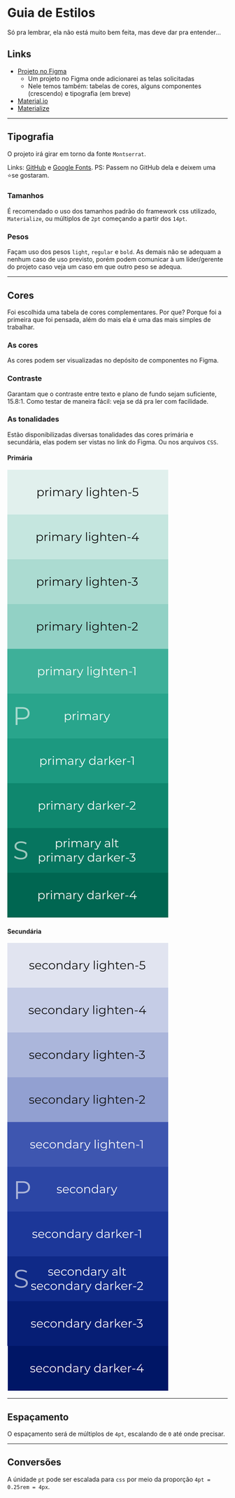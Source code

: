 # Guia de Estilos

Só pra lembrar, ela não está muito bem feita, mas deve dar pra entender...

## Links

- [Projeto no Figma](https://www.figma.com/file/Fsj2sBRsuzV7IB6XUHHjKv/Trabalho-Final-INF2?node-id=0%3A1)
  - Um projeto no Figma onde adicionarei as telas solicitadas
  - Nele temos também: tabelas de cores, alguns componentes (crescendo) e tipografia (em breve)
- [Material.io](https://material.io)
- [Materialize](https://materializecss.com/)

---

## Tipografia

O projeto irá girar em torno da fonte `Montserrat`.

Links: [GitHub](https://github.com/JulietaUla/Montserrat) e [Google Fonts](https://fonts.google.com/specimen/Montserrat).
PS: Passem no GitHub dela e deixem uma ⭐️se gostaram.

### Tamanhos

É recomendado o uso dos tamanhos padrão do framework css utilizado, `Materialize`, ou múltiplos de `2pt` começando a partir dos `14pt`.

### Pesos

Façam uso dos pesos `light`, `regular` e `bold`. As demais não se adequam a nenhum caso de uso previsto, porém podem comunicar à um líder/gerente do projeto caso veja um caso em que outro peso se adequa.

---

## Cores

Foi escolhida uma tabela de cores complementares. Por que? Porque foi a primeira que foi pensada, além do mais ela é uma das mais simples de trabalhar.

### As cores

As cores podem ser visualizadas no depósito de componentes no Figma.

### Contraste

Garantam que o contraste entre texto e plano de fundo sejam suficiente, 15.8:1.
Como testar de maneira fácil: veja se dá pra ler com facilidade.

### As tonalidades

Estão disponibilizadas diversas tonalidades das cores primária e secundária, elas podem ser vistas no link do Figma. Ou nos arquivos `CSS`.

#### Primária

![Cores Primárias](<assets/Primary color classes.svg>)

#### Secundária

![Cores Secúndarias](<assets/Secondary color classes.svg>)

---

## Espaçamento

O espaçamento será de múltiplos de `4pt`, escalando de `0` até onde precisar.

---

## Conversões

A únidade `pt` pode ser escalada para `css` por meio da proporção `4pt = 0.25rem = 4px`.
